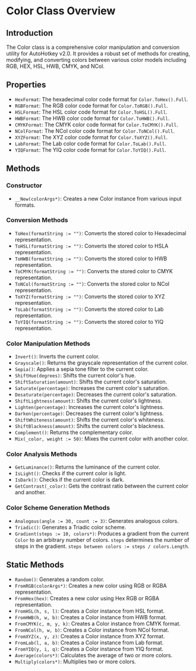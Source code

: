 # Color Class Overview

## Introduction

The Color class is a comprehensive color manipulation and conversion utility for AutoHotkey v2.0. It provides a robust set of methods for creating, modifying, and converting colors between various color models including RGB, HEX, HSL, HWB, CMYK, and NCol.

## Properties

- `HexFormat`: The hexadecimal color code format for `Color.ToHex().Full`.
- `RGBFormat`: The RGB color code format for `Color.ToRGB().Full`.
- `HSLFormat`: The HSL color code format for `Color.ToHSL().Full`.
- `HWBFormat`: The HWB color code format for `Color.ToHWB().Full`.
- `CMYKFormat`: The CMYK color code format for `Color.ToCMYK().Full`.
- `NColFormat`: The NCol color code format for `Color.ToNCol().Full`.
- `XYZFormat`: The XYZ color code format for `Color.ToXYZ().Full`.
- `LabFormat`: The Lab color code format for `Color.ToLab().Full`.
- `YIQFormat`: The YIQ color code format for `Color.ToYIQ().Full`.

## Methods

### Constructor

- `__New(colorArgs*)`: Creates a new Color instance from various input formats.

### Conversion Methods

- `ToHex(formatString := "")`: Converts the stored color to Hexadecimal representation.
- `ToHSL(formatString := "")`: Converts the stored color to HSLA representation.
- `ToHWB(formatString := "")`: Converts the stored color to HWB representation.
- `ToCMYK(formatString := "")`: Converts the stored color to CMYK representation.
- `ToNCol(formatString := "")`: Converts the stored color to NCol representation.
- `ToXYZ(formatString := "")`: Converts the stored color to XYZ representation.
- `ToLab(formatString := "")`: Converts the stored color to Lab representation.
- `ToYIQ(formatString := "")`: Converts the stored color to YIQ representation.

### Color Manipulation Methods

- `Invert()`: Inverts the current color.
- `Grayscale()`: Returns the grayscale representation of the current color.
- `Sepia()`: Applies a sepia tone filter to the current color.
- `ShiftHue(degrees)`: Shifts the current color's hue.
- `ShiftSaturation(amount)`: Shifts the current color's saturation.
- `Saturate(percentage)`: Increases the current color's saturation.
- `Desaturate(percentage)`: Decreases the current color's saturation.
- `ShiftLightness(amount)`: Shifts the current color's lightness.
- `Lighten(percentage)`: Increases the current color's lightness.
- `Darken(percentage)`: Decreases the current color's lightness.
- `ShiftWhiteness(amount)`: Shifts the current color's whiteness.
- `ShiftBlackness(amount)`: Shifts the current color's blackness.
- `Complement()`: Returns the complementary color.
- `Mix(_color, weight := 50)`: Mixes the current color with another color.

### Color Analysis Methods

- `GetLuminance()`: Returns the luminance of the current color.
- `IsLight()`: Checks if the current color is light.
- `IsDark()`: Checks if the current color is dark.
- `GetContrast(_color)`: Gets the contrast ratio between the current color and another.

### Color Scheme Generation Methods

- `Analogous(angle := 30, count := 3)`: Generates analogous colors.
- `Triadic()`: Generates a Triadic color scheme.
- `Gradient(steps := 10, colors*)`: Produces a gradient from the current `Color` to an arbitrary number of colors. `steps` determines the number of steps in the gradient. `steps between colors := steps / colors.Length`.

## Static Methods

- `Random()`: Generates a random color.
- `FromRGB(colorArgs*)`: Creates a new color using RGB or RGBA representation.
- `FromHex(hex)`: Creates a new color using Hex RGB or RGBA representation.
- `FromHSL(h, s, l)`: Creates a Color instance from HSL format.
- `FromHWB(h, w, b)`: Creates a Color instance from HWB format.
- `FromCMYK(c, m, y, k)`: Creates a Color instance from CMYK format.
- `FromNCol(h, w, b)`: Creates a Color instance from NCol format.
- `FromXYZ(x, y, z)`: Creates a Color instance from XYZ format.
- `FromLab(l, a, b)`: Creates a Color instance from Lab format.
- `FromYIQ(y, i, q)`: Creates a Color instance from YIQ format.
- `Average(colors*)`: Calculates the average of two or more colors.
- `Multiply(colors*)`: Multiplies two or more colors.
